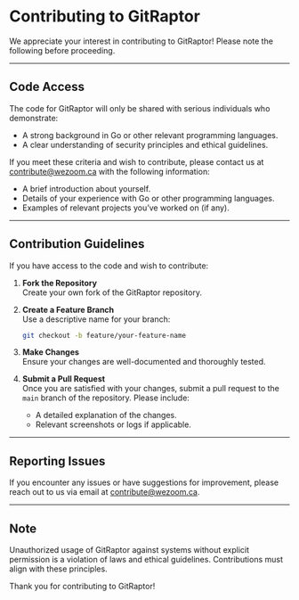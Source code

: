 
# Contributing to GitRaptor

We appreciate your interest in contributing to GitRaptor! Please note the following before proceeding.

---

## Code Access

The code for GitRaptor will only be shared with serious individuals who demonstrate:
- A strong background in Go or other relevant programming languages.
- A clear understanding of security principles and ethical guidelines.

If you meet these criteria and wish to contribute, please contact us at [contribute@wezoom.ca](mailto:contribute@wezoom.ca) with the following information:
- A brief introduction about yourself.
- Details of your experience with Go or other programming languages.
- Examples of relevant projects you’ve worked on (if any).

---

## Contribution Guidelines

If you have access to the code and wish to contribute:
1. **Fork the Repository**  
   Create your own fork of the GitRaptor repository.

2. **Create a Feature Branch**  
   Use a descriptive name for your branch:
   ```bash
   git checkout -b feature/your-feature-name
   ```

3. **Make Changes**  
   Ensure your changes are well-documented and thoroughly tested.

4. **Submit a Pull Request**  
   Once you are satisfied with your changes, submit a pull request to the `main` branch of the repository. Please include:
   - A detailed explanation of the changes.
   - Relevant screenshots or logs if applicable.

---

## Reporting Issues

If you encounter any issues or have suggestions for improvement, please reach out to us via email at [contribute@wezoom.ca](mailto:contribute@wezoom.ca).

---

## Note

Unauthorized usage of GitRaptor against systems without explicit permission is a violation of laws and ethical guidelines. Contributions must align with these principles.

Thank you for contributing to GitRaptor!
